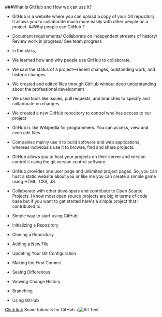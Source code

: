 ###What is GitHub and How we can use it?             
+ GitHub is a website where you can upload a copy of your Git repository. It allows you to collaborate much more easily with other people on a project. 
##Why people use GitHub ? 
+ Document requirements/ Collaborate on independent streams of history/ Review work in progress/ See team progress
+ In the class,
+ We learned how and why people use GitHub to collaborate.
+ We saw the status of a project—recent changes, outstanding work, and historic changes
+ We created and edited files through GitHub without deep understanding about the professional development
+ We used tools like issues, pull requests, and branches to specify and collaborate on changes
+ We created a new GitHub repository to control who has access to our project
+ GitHub is like Wikipedia for programmers. You can access, view and even edit files. 
+ Companies mainly use it to build software and web applications, whereas individuals use it to browse, find and share projects.
+ GitHub allows you to host your projects on their server and version control it using the git version control software. 
+ GitHub provides one user page and unlimited project pages. So, you can host a static website about you or like me you can create a simple game using HTML, CSS, JS.
+ Collaborate with other developers and contribute to Open Source Projects. I know most open source projects 
are big in terms of code base but if you want to get started here's a simple project that I contributed to. 

+ Simple way to start using GitHub
+ Initializing a Repository
+ Cloning a Repository
+ Adding a New File
+ Updating Your Git Configuration
+ Making the First Commit
+ Seeing Differences
+ Viewing Change History
+ Branching
+ Using GitHub

[Click link](http://www.stat.cmu.edu/~nicolask/githubinstructions.html) Some tutorials for GitHub
+![Alt Text](https://www.packtpub.com/sites/default/files/Article-Images/9479_08_01.png) 
